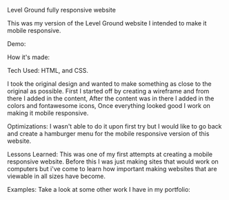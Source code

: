 Level Ground fully responsive website

This was my version of the Level Ground website I intended to make it mobile responsive.

Demo:

How it's made:

Tech Used:
HTML, and CSS.

I took the original design and wanted to make something as close to the original as possible. First I started off by creating a wireframe and from there I added in the content, After the content was in there I added in the colors and fontawesome icons, Once everything looked good I work on making it mobile responsive.

Optimizations:
I wasn't able to do it upon first try but I would like to go back and create a hamburger menu for the mobile responsive version of this website.

Lessons Learned:
This was one of my first attempts at creating a mobile responsive website. Before this I was just making sites that would work on computers but i've come to learn how important making websites that are viewable in all sizes have become.

Examples:
Take a look at some other work I have in my portfolio:
